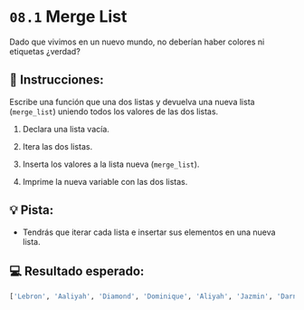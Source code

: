 # `08.1` Merge List

Dado que vivimos en un nuevo mundo, no deberían haber colores ni etiquetas ¿verdad?

## 📝 Instrucciones:

Escribe una función que una dos listas y devuelva una nueva lista (`merge_list`) uniendo todos los valores de las dos listas.

 1. Declara una lista vacía.

 2. Itera las dos listas.

 3. Inserta los valores a la lista nueva (`merge_list`).

 4. Imprime la nueva variable con las dos listas.

## 💡 Pista:

- Tendrás que iterar cada lista e insertar sus elementos en una nueva lista.

## 💻 Resultado esperado:

```py
['Lebron', 'Aaliyah', 'Diamond', 'Dominique', 'Aliyah', 'Jazmin', 'Darnell', 'Lucas', 'Jake', 'Scott', 'Amy', 'Molly', 'Hannah', 'Lucas']
```


